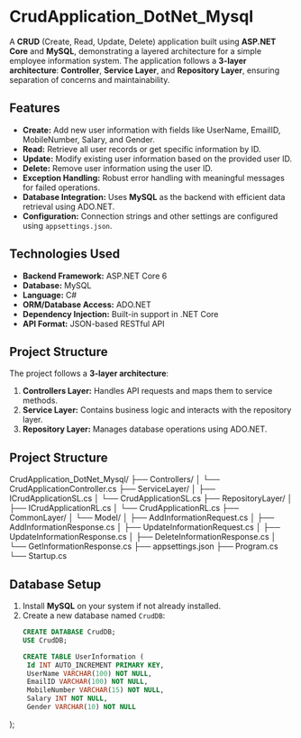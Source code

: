 # CrudApplication_DotNet_Mysql

A **CRUD** (Create, Read, Update, Delete) application built using **ASP.NET Core** and **MySQL**, demonstrating a layered architecture for a simple employee information system. The application follows a **3-layer architecture**: **Controller**, **Service Layer**, and **Repository Layer**, ensuring separation of concerns and maintainability.

##  Features
- **Create:** Add new user information with fields like UserName, EmailID, MobileNumber, Salary, and Gender.
- **Read:** Retrieve all user records or get specific information by ID.
- **Update:** Modify existing user information based on the provided user ID.
- **Delete:** Remove user information using the user ID.
- **Exception Handling:** Robust error handling with meaningful messages for failed operations.
- **Database Integration:** Uses **MySQL** as the backend with efficient data retrieval using ADO.NET.
- **Configuration:** Connection strings and other settings are configured using `appsettings.json`.

##  Technologies Used
- **Backend Framework:** ASP.NET Core 6
- **Database:** MySQL
- **Language:** C#
- **ORM/Database Access:** ADO.NET
- **Dependency Injection:** Built-in support in .NET Core
- **API Format:** JSON-based RESTful API

##  Project Structure
The project follows a **3-layer architecture**:

1. **Controllers Layer:** Handles API requests and maps them to service methods.
2. **Service Layer:** Contains business logic and interacts with the repository layer.
3. **Repository Layer:** Manages database operations using ADO.NET.

##  Project Structure
CrudApplication_DotNet_Mysql/ ├── Controllers/ │ └── CrudApplicationController.cs ├── ServiceLayer/ │ ├── ICrudApplicationSL.cs │ └── CrudApplicationSL.cs ├── RepositoryLayer/ │ ├── ICrudApplicationRL.cs │ └── CrudApplicationRL.cs ├── CommonLayer/ │ └── Model/ │ ├── AddInformationRequest.cs │ ├── AddInformationResponse.cs │ ├── UpdateInformationRequest.cs │ ├── UpdateInformationResponse.cs │ ├── DeleteInformationResponse.cs │ └── GetInformationResponse.cs ├── appsettings.json ├── Program.cs └── Startup.cs

##  Database Setup

1. Install **MySQL** on your system if not already installed.
2. Create a new database named `CrudDB`:
   ```sql
   CREATE DATABASE CrudDB;
   USE CrudDB;

   CREATE TABLE UserInformation (
    Id INT AUTO_INCREMENT PRIMARY KEY,
    UserName VARCHAR(100) NOT NULL,
    EmailID VARCHAR(100) NOT NULL,
    MobileNumber VARCHAR(15) NOT NULL,
    Salary INT NOT NULL,
    Gender VARCHAR(10) NOT NULL
);


